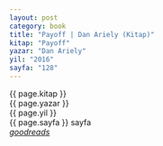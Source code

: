 ```yaml
---
layout: post
category: book
title: "Payoff | Dan Ariely (Kitap)"
kitap: "Payoff"
yazar: "Dan Ariely"
yil: "2016"
sayfa: "128"
---
```


{{ page.kitap }}  
{{ page.yazar }}  
{{ page.yil }}  
{{ page.sayfa }} sayfa  
<span class="link1">_[goodreads](https://www.goodreads.com/book/show/29430779-payoff)_</span>

